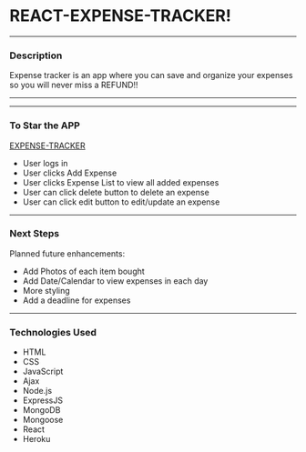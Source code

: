 # REACT-EXPENSE-TRACKER!

---

### Description

Expense tracker is an app where you can save and organize your expenses so you will never miss a REFUND!!

---


---

### To Star the APP

[EXPENSE-TRACKER](https://single-expense-tracker.herokuapp.com/)

* User logs in
* User clicks Add Expense 
* User clicks Expense List to view all added expenses
* User can click delete button to delete an expense
* User can click edit button to edit/update an expense

---

### Next Steps

Planned future enhancements:

* Add Photos of each item bought
* Add Date/Calendar to view expenses in each day
* More styling
* Add a deadline for expenses
---
### Technologies Used

* HTML
* CSS
* JavaScript
* Ajax
* Node.js
* ExpressJS
* MongoDB
* Mongoose
* React
* Heroku

